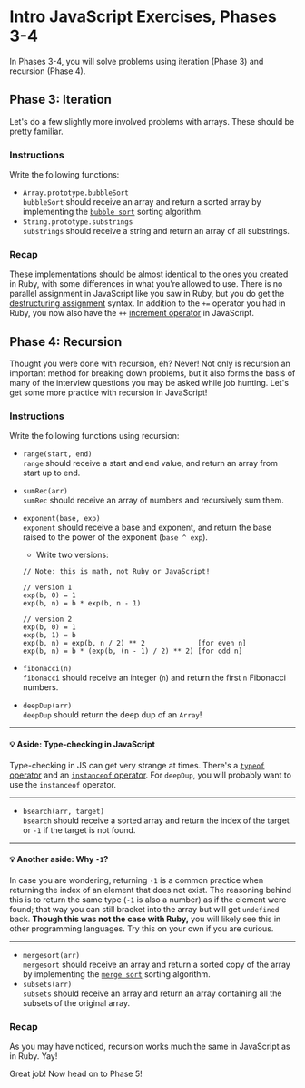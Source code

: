 # Intro JavaScript Exercises, Phases 3-4

In Phases 3-4, you will solve problems using iteration (Phase 3) and recursion
(Phase 4).

## Phase 3: Iteration

Let's do a few slightly more involved problems with arrays. These should be
pretty familiar.

### Instructions

Write the following functions:

- `Array.prototype.bubbleSort`  
  `bubbleSort` should receive an array and return a sorted array by implementing
  the [`bubble sort`][bubblesort] sorting algorithm.
- `String.prototype.substrings`  
  `substrings` should receive a string and return an array of all substrings.

### Recap

These implementations should be almost identical to the ones you created in
Ruby, with some differences in what you're allowed to use. There is no parallel
assignment in JavaScript like you saw in Ruby, but you do get the [destructuring
assignment][destructuring] syntax. In addition to the `+=` operator you had in
Ruby, you now also have the `++` [increment operator][increment] in JavaScript.

[bubblesort]: https://en.wikipedia.org/wiki/Bubble_sort
[destructuring]:
  https://developer.mozilla.org/en-US/docs/Web/JavaScript/Reference/Operators/Destructuring_assignment
[increment]:
  https://developer.mozilla.org/en-US/docs/Web/JavaScript/Reference/Operators/Arithmetic_Operators#Increment_()

## Phase 4: Recursion

Thought you were done with recursion, eh? Never! Not only is recursion an
important method for breaking down problems, but it also forms the basis of many
of the interview questions you may be asked while job hunting. Let's get some
more practice with recursion in JavaScript!

### Instructions

Write the following functions using recursion:

- `range(start, end)`  
  `range` should receive a start and end value, and return an array from start
  up to end.
- `sumRec(arr)`  
  `sumRec` should receive an array of numbers and recursively sum them.
- `exponent(base, exp)`  
  `exponent` should receive a base and exponent, and return the base raised to
  the power of the exponent (`base ^ exp`).
  - Write two versions:

  ```plaintext
  // Note: this is math, not Ruby or JavaScript!

  // version 1
  exp(b, 0) = 1
  exp(b, n) = b * exp(b, n - 1)

  // version 2
  exp(b, 0) = 1
  exp(b, 1) = b
  exp(b, n) = exp(b, n / 2) ** 2             [for even n]
  exp(b, n) = b * (exp(b, (n - 1) / 2) ** 2) [for odd n]
  ```

- `fibonacci(n)`  
  `fibonacci` should receive an integer (`n`) and return the first `n` Fibonacci
  numbers.
- `deepDup(arr)`  
  `deepDup` should return the deep dup of an `Array`!

---

#### 💡 Aside: Type-checking in JavaScript

Type-checking in JS can get very strange at times. There's a [`typeof`
operator][typeof] and an [`instanceof` operator][instanceof]. For `deepDup`, you
will probably want to use the `instanceof` operator.

[instanceof]:
  https://developer.mozilla.org/en-US/docs/Web/JavaScript/Reference/Operators/instanceof
[typeof]:
  https://developer.mozilla.org/en-US/docs/Web/JavaScript/Reference/Operators/typeof

---

- `bsearch(arr, target)`  
  `bsearch` should receive a sorted array and return the index of the target or
  `-1` if the target is not found.

---

#### 💡 Another aside: Why `-1`?

In case you are wondering, returning `-1` is a common practice when returning
the index of an element that does not exist. The reasoning behind this is to
return the same type (`-1` is also a number) as if the element were found; that
way you can still bracket into the array but will get `undefined` back. **Though
this was not the case with Ruby,** you will likely see this in other programming
languages. Try this on your own if you are curious.

---

- `mergesort(arr)`  
  `mergesort` should receive an array and return a sorted copy of the array by
  implementing the [`merge sort`][merge-sort] sorting algorithm.
- `subsets(arr)`  
  `subsets` should receive an array and return an array containing all the
  subsets of the original array.

### Recap

As you may have noticed, recursion works much the same in JavaScript as in Ruby.
Yay!

[merge-sort]: https://en.wikipedia.org/wiki/Merge_sort

Great job! Now head on to Phase 5!
